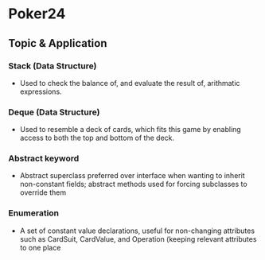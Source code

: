 # Poker24 #
## Topic & Application ##
### Stack (Data Structure) ###
- Used to check the balance of, and evaluate the result of, arithmatic expressions.
### Deque (Data Structure) ###
- Used to resemble a deck of cards, which fits this game by enabling access to both the top and bottom of the deck.
### Abstract keyword ###
- Abstract superclass preferred over interface when wanting to inherit non-constant fields; abstract methods used for forcing subclasses to override them
### Enumeration ###
- A set of constant value declarations, useful for non-changing attributes such as CardSuit, CardValue, and Operation (keeping relevant attributes to one place
